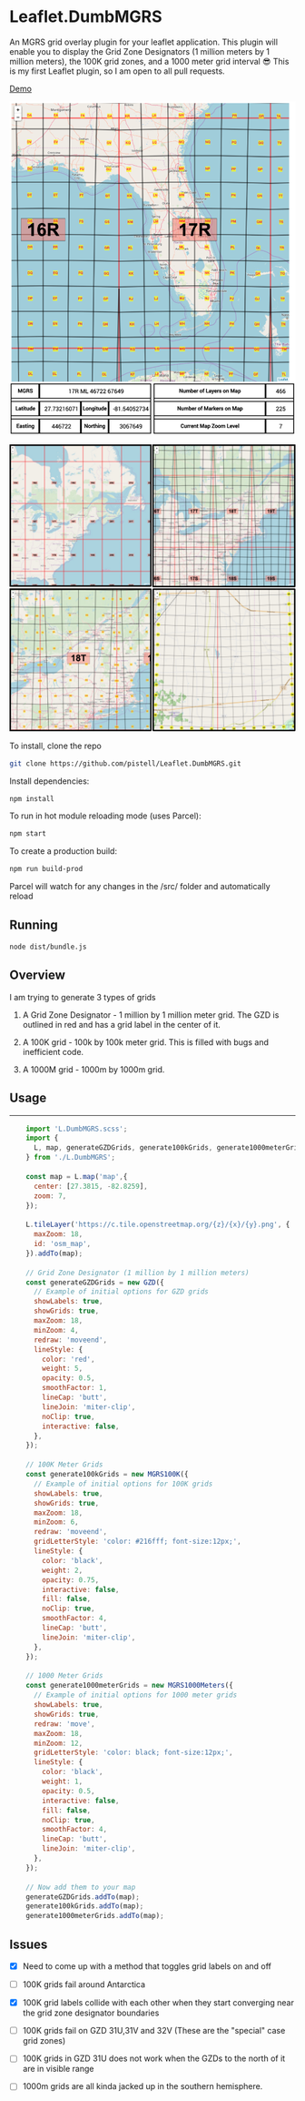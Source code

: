 # Leaflet.DumbMGRS

An MGRS grid overlay plugin for your leaflet application. This plugin will enable you to display the Grid Zone Designators (1 million meters by 1 million meters), the 100K grid zones, and a 1000 meter grid interval 😎 This is my first Leaflet plugin, so I am open to all pull requests.

[Demo](https://mgrs-mapper.com/app)

![screenshot](./src/img/screenshot_27JAN_2.png)

![screenshot](./src/img/4square.jpg)

To install, clone the repo

```sh
git clone https://github.com/pistell/Leaflet.DumbMGRS.git
```

Install dependencies:

```sh
npm install
```

To run in hot module reloading mode (uses Parcel):

```sh
npm start
```

To create a production build:

```sh
npm run build-prod
```

Parcel will watch for any changes in the /src/ folder and automatically reload

## Running

```sh
node dist/bundle.js
```

## Overview

I am trying to generate 3 types of grids

1. A Grid Zone Designator - 1 million by 1 million meter grid. The GZD is outlined in red and has a grid label in the center of it.

2. A 100K grid - 100k by 100k meter grid. This is filled with bugs and inefficient code.

3. A 1000M grid - 1000m by 1000m grid.

## Usage

---

```JavaScript
    import 'L.DumbMGRS.scss';
    import {
      L, map, generateGZDGrids, generate100kGrids, generate1000meterGrids
    } from './L.DumbMGRS';

    const map = L.map('map',{
      center: [27.3815, -82.8259],
      zoom: 7,
    });

    L.tileLayer('https://c.tile.openstreetmap.org/{z}/{x}/{y}.png', {
      maxZoom: 18,
      id: 'osm_map',
    }).addTo(map);

    // Grid Zone Designator (1 million by 1 million meters)
    const generateGZDGrids = new GZD({
      // Example of initial options for GZD grids
      showLabels: true,
      showGrids: true,
      maxZoom: 18,
      minZoom: 4,
      redraw: 'moveend',
      lineStyle: {
        color: 'red',
        weight: 5,
        opacity: 0.5,
        smoothFactor: 1,
        lineCap: 'butt',
        lineJoin: 'miter-clip',
        noClip: true,
        interactive: false,
      },
    });

    // 100K Meter Grids
    const generate100kGrids = new MGRS100K({
      // Example of initial options for 100K grids
      showLabels: true,
      showGrids: true,
      maxZoom: 18,
      minZoom: 6,
      redraw: 'moveend',
      gridLetterStyle: 'color: #216fff; font-size:12px;',
      lineStyle: {
        color: 'black',
        weight: 2,
        opacity: 0.75,
        interactive: false,
        fill: false,
        noClip: true,
        smoothFactor: 4,
        lineCap: 'butt',
        lineJoin: 'miter-clip',
      },
    });

    // 1000 Meter Grids
    const generate1000meterGrids = new MGRS1000Meters({
      // Example of initial options for 1000 meter grids
      showLabels: true,
      showGrids: true,
      redraw: 'move',
      maxZoom: 18,
      minZoom: 12,
      gridLetterStyle: 'color: black; font-size:12px;',
      lineStyle: {
        color: 'black',
        weight: 1,
        opacity: 0.5,
        interactive: false,
        fill: false,
        noClip: true,
        smoothFactor: 4,
        lineCap: 'butt',
        lineJoin: 'miter-clip',
      },
    });

    // Now add them to your map
    generateGZDGrids.addTo(map);
    generate100kGrids.addTo(map);
    generate1000meterGrids.addTo(map);

```

## Issues

- [x] Need to come up with a method that toggles grid labels on and off

- [ ] 100K grids fail around Antarctica

- [x] 100K grid labels collide with each other when they start converging near the grid zone designator boundaries

- [ ] 100K grids fail on GZD 31U,31V and 32V (These are the "special" case grid zones)

- [ ] 100K grids in GZD 31U does not work when the GZDs to the north of it are in visible range

- [ ] 1000m grids are all kinda jacked up in the southern hemisphere.
